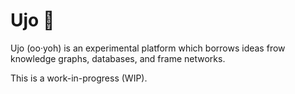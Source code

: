 Ujo 🏺
=====

Ujo (oo·yoh) is an experimental platform which borrows ideas frow knowledge
graphs, databases, and frame networks.

This is a work-in-progress (WIP).
